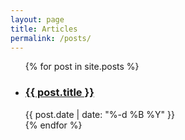 ```yaml
---
layout: page
title: Articles
permalink: /posts/
---
```


<ul class="portfolio--grid">
    {% for post in site.posts %}
    <li>
        <a href="{{ post.url | prepend: site.baseurl }}" class="animated-link"><h3 class="title">{{ post.title }}</h3></a>
        <span class="align--right">{{ post.date | date: "%-d %B %Y" }}</span>
    </li>
    {% endfor %}
</ul>